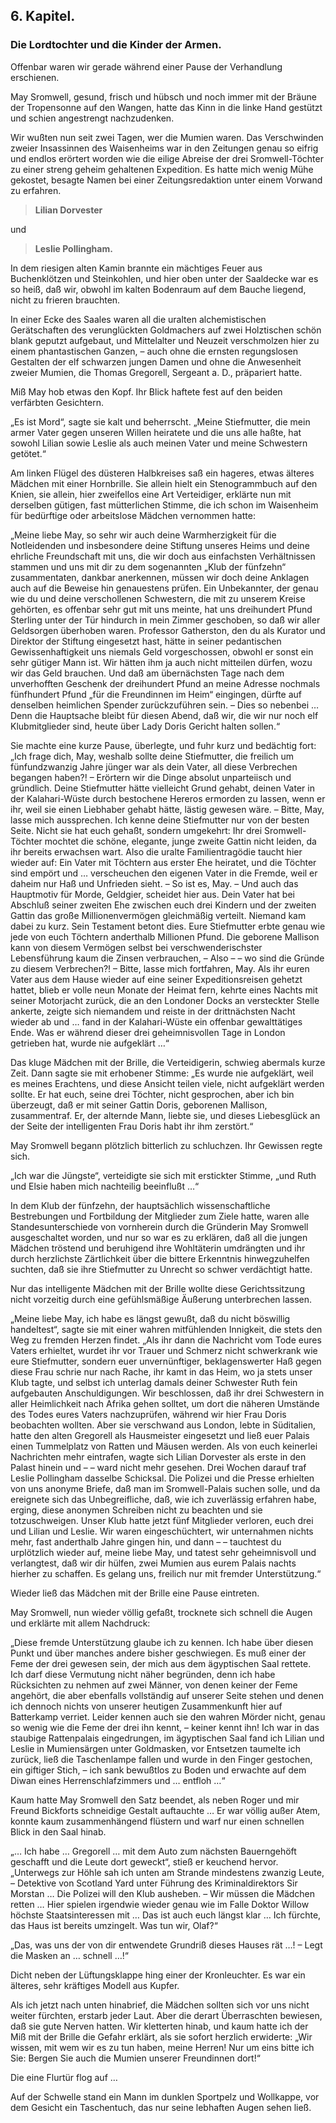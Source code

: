 <h2>6. Kapitel.</h2>
<h3>Die Lordtochter und die Kinder der Armen.</h3>

Offenbar waren wir gerade während einer Pause der Verhandlung erschienen.

May Sromwell, gesund, frisch und hübsch und noch immer mit der Bräune der
Tropensonne auf den Wangen, hatte das Kinn in die linke Hand gestützt und
schien angestrengt nachzudenken.

Wir wußten nun seit zwei Tagen, wer die Mumien waren. Das Verschwinden zweier
Insassinnen des Waisenheims war in den Zeitungen genau so eifrig und endlos
erörtert worden wie die eilige Abreise der drei Sromwell-Töchter zu einer
streng geheim gehaltenen Expedition. Es hatte mich wenig Mühe gekostet, besagte
Namen bei einer Zeitungsredaktion unter einem Vorwand zu erfahren.

> __Lilian Dorvester__

und

> __Leslie Pollingham.__

In dem riesigen alten Kamin brannte ein mächtiges Feuer aus Buchenklötzen und
Steinkohlen, und hier oben unter der Saaldecke war es so heiß, daß wir, obwohl
im kalten Bodenraum auf dem Bauche liegend, nicht zu frieren brauchten.

In einer Ecke des Saales waren all die uralten alchemistischen Gerätschaften
des verunglückten Goldmachers auf zwei Holztischen schön blank geputzt
aufgebaut, und Mittelalter und Neuzeit verschmolzen hier zu einem
phantastischen Ganzen, – auch ohne die ernsten regungslosen Gestalten der elf
schwarzen jungen Damen und ohne die Anwesenheit zweier Mumien, die Thomas
Gregorell, Sergeant a. D., präpariert hatte.

Miß May hob etwas den Kopf. Ihr Blick haftete fest auf den beiden verfärbten
Gesichtern.

„Es ist Mord“, sagte sie kalt und beherrscht. „Meine Stiefmutter, die mein
armer Vater gegen unseren Willen heiratete und die uns alle haßte, hat sowohl
Lilian sowie Leslie als auch meinen Vater und meine Schwestern getötet.“

Am linken Flügel des düsteren Halbkreises saß ein hageres, etwas älteres
Mädchen mit einer Hornbrille. Sie allein hielt ein Stenogrammbuch auf den
Knien, sie allein, hier zweifellos eine Art Verteidiger, erklärte nun mit
derselben gütigen, fast mütterlichen Stimme, die ich schon im Waisenheim für
bedürftige oder arbeitslose Mädchen vernommen hatte:

„Meine liebe May, so sehr wir auch deine Warmherzigkeit für die Notleidenden
und insbesondere deine Stiftung unseres Heims und deine ehrliche Freundschaft
mit uns, die wir doch aus einfachsten Verhältnissen stammen und uns mit dir zu
dem sogenannten „Klub der fünfzehn“ zusammentaten, dankbar anerkennen, müssen
wir doch deine Anklagen auch auf die Beweise hin genauestens prüfen. Ein
Unbekannter, der genau wie du und deine verschollenen Schwestern, die mit zu
unserem Kreise gehörten, es offenbar sehr gut mit uns meinte, hat uns
dreihundert Pfund Sterling unter der Tür hindurch in mein Zimmer geschoben, so
daß wir aller Geldsorgen überhoben waren. Professor Gatherston, den du als
Kurator und Direktor der Stiftung eingesetzt hast, hätte in seiner pedantischen
Gewissenhaftigkeit uns niemals Geld vorgeschossen, obwohl er sonst ein sehr
gütiger Mann ist. Wir hätten ihm ja auch nicht mitteilen dürfen, wozu wir das
Geld brauchen. Und daß am übernächsten Tage nach dem unverhofften Geschenk der
dreihundert Pfund an meine Adresse nochmals fünfhundert Pfund „für die
Freundinnen im Heim“ eingingen, dürfte auf denselben heimlichen Spender
zurückzuführen sein. – Dies so nebenbei … Denn die Hauptsache bleibt für diesen
Abend, daß wir, die wir nur noch elf Klubmitglieder sind, heute über Lady Doris
Gericht halten sollen.“

Sie machte eine kurze Pause, überlegte, und fuhr kurz und bedächtig fort: „Ich
frage dich, May, weshalb sollte deine Stiefmutter, die freilich um
fünfundzwanzig Jahre jünger war als dein Vater, all diese Verbrechen begangen
haben?! – Erörtern wir die Dinge absolut unparteiisch und gründlich. Deine
Stiefmutter hätte vielleicht Grund gehabt, deinen Vater in der Kalahari-Wüste
durch bestochene Hereros ermorden zu lassen, wenn er ihr, weil sie einen
Liebhaber gehabt hätte, lästig gewesen wäre. – Bitte, May, lasse mich
aussprechen. Ich kenne deine Stiefmutter nur von der besten Seite. Nicht sie
hat euch gehaßt, sondern umgekehrt: Ihr drei Sromwell-Töchter mochtet die
schöne, elegante, junge zweite Gattin nicht leiden, da ihr bereits erwachsen
wart. Also die uralte Familientragödie taucht hier wieder auf: Ein Vater mit
Töchtern aus erster Ehe heiratet, und die Töchter sind empört und …
verscheuchen den eigenen Vater in die Fremde, weil er daheim nur Haß und
Unfrieden sieht. – So ist es, May. – Und auch das Hauptmotiv für Morde,
Geldgier, scheidet hier aus. Dein Vater hat bei Abschluß seiner zweiten Ehe
zwischen euch drei Kindern und der zweiten Gattin das große Millionenvermögen
gleichmäßig verteilt. Niemand kam dabei zu kurz. Sein Testament betont dies.
Eure Stiefmutter erbte genau wie jede von euch Töchtern anderthalb Millionen
Pfund. Die geborene Mallison kann von diesem Vermögen selbst bei
verschwenderischster Lebensführung kaum die Zinsen verbrauchen, – Also – – wo
sind die Gründe zu diesem Verbrechen?! – Bitte, lasse mich fortfahren, May. Als
ihr euren Vater aus dem Hause wieder auf eine seiner Expeditionsreisen gehetzt
hattet, blieb er volle neun Monate der Heimat fern, kehrte eines Nachts mit
seiner Motorjacht zurück, die an den Londoner Docks an versteckter Stelle
ankerte, zeigte sich niemandem und reiste in der drittnächsten Nacht wieder ab
und … fand in der Kalahari-Wüste ein offenbar gewalttätiges Ende. Was er
während dieser drei geheimnisvollen Tage in London getrieben hat, wurde nie
aufgeklärt …“

Das kluge Mädchen mit der Brille, die Verteidigerin, schwieg abermals kurze
Zeit. Dann sagte sie mit erhobener Stimme: „Es wurde nie aufgeklärt, weil es
meines Erachtens, und diese Ansicht teilen viele, nicht aufgeklärt werden
sollte. Er hat euch, seine drei Töchter, nicht gesprochen, aber ich bin
überzeugt, daß er mit seiner Gattin Doris, geborenen Mallison, zusammentraf.
Er, der alternde Mann, liebte sie, und dieses Liebesglück an der Seite der
intelligenten Frau Doris habt ihr ihm zerstört.“

May Sromwell begann plötzlich bitterlich zu schluchzen. Ihr Gewissen regte
sich.

„Ich war die Jüngste“, verteidigte sie sich mit erstickter Stimme, „und Ruth
und Elsie haben mich nachteilig beeinflußt …“

In dem Klub der fünfzehn, der hauptsächlich wissenschaftliche Bestrebungen und
Fortbildung der Mitglieder zum Ziele hatte, waren alle Standesunterschiede von
vornherein durch die Gründerin May Sromwell ausgeschaltet worden, und nur so
war es zu erklären, daß all die jungen Mädchen tröstend und beruhigend ihre
Wohltäterin umdrängten und ihr durch herzlichste Zärtlichkeit über die bittere
Erkenntnis hinwegzuhelfen suchten, daß sie ihre Stiefmutter zu Unrecht so
schwer verdächtigt hatte.

Nur das intelligente Mädchen mit der Brille wollte diese Gerichtssitzung nicht
vorzeitig durch eine gefühlsmäßige Äußerung unterbrechen lassen.

„Meine liebe May, ich habe es längst gewußt, daß du nicht böswillig
handeltest“, sagte sie mit einer wahren mitfühlenden Innigkeit, die stets den
Weg zu fremden Herzen findet. „Als ihr dann die Nachricht vom Tode eures Vaters
erhieltet, wurdet ihr vor Trauer und Schmerz nicht schwerkrank wie eure
Stiefmutter, sondern euer unvernünftiger, beklagenswerter Haß gegen diese Frau
schrie nur nach Rache, ihr kamt in das Heim, wo ja stets unser Klub tagte, und
selbst ich unterlag damals deiner Schwester Ruth fein aufgebauten
Anschuldigungen. Wir beschlossen, daß ihr drei Schwestern in aller Heimlichkeit
nach Afrika gehen solltet, um dort die näheren Umstände des Todes eures Vaters
nachzuprüfen, während wir hier Frau Doris beobachten wollten. Aber sie
verschwand aus London, lebte in Süditalien, hatte den alten Gregorell als
Hausmeister eingesetzt und ließ euer Palais einen Tummelplatz von Ratten und
Mäusen werden. Als von euch keinerlei Nachrichten mehr eintrafen, wagte sich
Lilian Dorvester als erste in den Palast hinein und – – ward nicht mehr
gesehen. Drei Wochen darauf traf Leslie Pollingham dasselbe Schicksal. Die
Polizei und die Presse erhielten von uns anonyme Briefe, daß man im
Sromwell-Palais suchen solle, und da ereignete sich das Unbegreifliche, daß,
wie ich zuverlässig erfahren habe, erging, diese anonymen Schreiben nicht zu
beachten und sie totzuschweigen. Unser Klub hatte jetzt fünf Mitglieder
verloren, euch drei und Lilian und Leslie. Wir waren eingeschüchtert, wir
unternahmen nichts mehr, fast anderthalb Jahre gingen hin, und dann – –
tauchtest du urplötzlich wieder auf, meine liebe May, und tatest sehr
geheimnisvoll und verlangtest, daß wir dir hülfen, zwei Mumien aus eurem Palais
nachts hierher zu schaffen. Es gelang uns, freilich nur mit fremder
Unterstützung.“

Wieder ließ das Mädchen mit der Brille eine Pause eintreten.

May Sromwell, nun wieder völlig gefaßt, trocknete sich schnell die Augen und
erklärte mit allem Nachdruck:

„Diese fremde Unterstützung glaube ich zu kennen. Ich habe über diesen Punkt
und über manches andere bisher geschwiegen. Es muß einer der Feme der drei
gewesen sein, der mich aus dem ägyptischen Saal rettete. Ich darf diese
Vermutung nicht näher begründen, denn ich habe Rücksichten zu nehmen auf zwei
Männer, von denen keiner der Feme angehört, die aber ebenfalls vollständig auf
unserer Seite stehen und denen ich dennoch nichts von unserer heutigen
Zusammenkunft hier auf Batterkamp verriet. Leider kennen auch sie den wahren
Mörder nicht, genau so wenig wie die Feme der drei ihn kennt, – keiner kennt
ihn! Ich war in das staubige Rattenpalais eingedrungen, im ägyptischen Saal
fand ich Lilian und Leslie in Mumiensärgen unter Goldmasken, vor Entsetzen
taumelte ich zurück, ließ die Taschenlampe fallen und wurde in den Finger
gestochen, ein giftiger Stich, – ich sank bewußtlos zu Boden und erwachte auf
dem Diwan eines Herrenschlafzimmers und … entfloh …“

Kaum hatte May Sromwell den Satz beendet, als neben Roger und mir Freund
Bickforts schneidige Gestalt auftauchte … Er war völlig außer Atem, konnte kaum
zusammenhängend flüstern und warf nur einen schnellen Blick in den Saal hinab.

„… Ich habe … Gregorell … mit dem Auto zum nächsten Bauerngehöft geschafft und
die Leute dort geweckt“, stieß er keuchend hervor. „Unterwegs zur Höhle sah ich
unten am Strande mindestens zwanzig Leute, – Detektive von Scotland Yard unter
Führung des Kriminaldirektors Sir Morstan … Die Polizei will den Klub ausheben.
– Wir müssen die Mädchen retten … Hier spielen irgendwie wieder genau wie im
Falle Doktor Willow höchste Staatsinteressen mit … Das ist auch euch längst
klar … Ich fürchte, das Haus ist bereits umzingelt. Was tun wir, Olaf?“

„Das, was uns der von dir entwendete Grundriß dieses Hauses rät …! – Legt die
Masken an … schnell …!“

Dicht neben der Lüftungsklappe hing einer der Kronleuchter. Es war ein älteres,
sehr kräftiges Modell aus Kupfer.

Als ich jetzt nach unten hinabrief, die Mädchen sollten sich vor uns nicht
weiter fürchten, erstarb jeder Laut. Aber die derart Überraschten bewiesen, daß
sie gute Nerven hatten. Wir kletterten hinab, und kaum hatte ich der Miß mit
der Brille die Gefahr erklärt, als sie sofort herzlich erwiderte: „Wir wissen,
mit wem wir es zu tun haben, meine Herren! Nur um eins bitte ich Sie: Bergen
Sie auch die Mumien unserer Freundinnen dort!“

Die eine Flurtür flog auf …

Auf der Schwelle stand ein Mann im dunklen Sportpelz und Wollkappe, vor dem
Gesicht ein Taschentuch, das nur seine lebhaften Augen sehen ließ.

